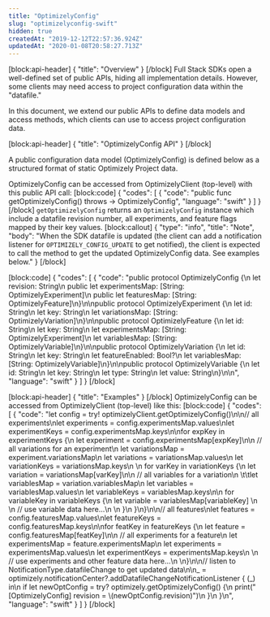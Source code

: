 ```yaml
---
title: "OptimizelyConfig"
slug: "optimizelyconfig-swift"
hidden: true
createdAt: "2019-12-12T22:57:36.924Z"
updatedAt: "2020-01-08T20:58:27.713Z"
---
```

[block:api-header]
{
  "title": "Overview"
}
[/block]
Full Stack SDKs open a well-defined set of public APIs, hiding all implementation details. However, some clients may need access to project configuration data within the "datafile." 

In this document, we extend our public APIs to define data models and access methods, which clients can use to access project configuration data. 

[block:api-header]
{
  "title": "OptimizelyConfig API"
}
[/block]

A public configuration data model (OptimizelyConfig) is defined below as a structured format of static Optimizely Project data.

OptimizelyConfig can be accessed from OptimizelyClient (top-level) with this public API call:
[block:code]
{
  "codes": [
    {
      "code": "public func getOptimizelyConfig() throws -> OptimizelyConfig",
      "language": "swift"
    }
  ]
}
[/block]
`getOptimizelyConfig` returns
an `OptimizelyConfig` instance which include a datafile revision number, all experiments, and feature flags mapped by their key values.
[block:callout]
{
  "type": "info",
  "title": "Note",
  "body": "When the SDK datafile is updated (the client can add a notification listener for `OPTIMIZELY_CONFIG_UPDATE` to get notified), the client is expected to call the method to get the updated OptimizelyConfig data. See examples below."
}
[/block]

[block:code]
{
  "codes": [
    {
      "code": "public protocol OptimizelyConfig {\n  let revision: String\n  public let experimentsMap: [String: OptimizelyExperiment]\n  public let featuresMap: [String: OptimizelyFeature]\n}\n\npublic protocol OptimizelyExperiment {\n  let id: String\n  let key: String\n  let variationsMap: [String: OptimizelyVariation]\n}\n\npublic protocol OptimizelyFeature {\n  let id: String\n  let key: String\n  let experimentsMap: [String: OptimizelyExperiment]\n  let variablesMap: [String: OptimizelyVariable]\n}\n\npublic protocol OptimizelyVariation {\n  let id: String\n  let key: String\n  let featureEnabled: Bool?\n  let variablesMap: [String: OptimizelyVariable]\n}\n\npublic protocol OptimizelyVariable {\n  let id: String\n  let key: String\n  let type: String\n  let value: String\n}\n\n",
      "language": "swift"
    }
  ]
}
[/block]

[block:api-header]
{
  "title": "Examples"
}
[/block]
OptimizelyConfig can be accessed from OptimizelyClient (top-level) like this:
[block:code]
{
  "codes": [
    {
      "code": "let config = try! optimizelyClient.getOptimizelyConfig()\n\n// all experiments\nlet experiments = config.experimentsMap.values\nlet experimentKeys = config.experimentsMap.keys\n\nfor expKey in experimentKeys {\n   let experiment = config.experimentsMap[expKey]\n\n   // all variations for an experiment\n   let variationsMap = experiment.variationsMap\n   let variations = variationsMap.values\n   let variationKeys = variationsMap.keys\n  \n   for varKey in variationKeys {\n      let variation = variationsMap[varKey]\n\n      // all variables for a variation\n  \t\tlet variablesMap = variation.variablesMap\n      let variables = variablesMap.values\n      let variableKeys = variablesMap.keys\n\n      for variableKey in variableKeys {\n         let variable = variablesMap[variableKey]  \n        \n         // use variable data here...\n        \n      }\n   }\n}\n\n// all features\nlet features = config.featuresMap.values\nlet featureKeys = config.featuresMap.keys\n\nfor featKey in featureKeys {\n   let feature = config.featuresMap[featKey]\n\n   // all experiments for a feature\n   let experimentsMap = feature.experimentsMap\n   let experiments = experimentsMap.values\n   let experimentKeys = experimentsMap.keys\n  \n    // use experiments and other feature data here...\n  \n}\n\n// listen to NotificationType.datafileChange to get updated data\n\n_ = optimizely.notificationCenter?.addDatafileChangeNotificationListener { (_) in\n            if let newOptConfig = try? optimizely.getOptimizelyConfig() {\n                print(\"[OptimizelyConfig] revision = \\(newOptConfig.revision)\")\n            }\n        }\n",
      "language": "swift"
    }
  ]
}
[/block]